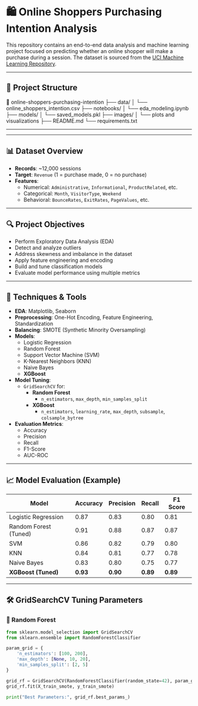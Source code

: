 # 🛍️ Online Shoppers Purchasing Intention Analysis

This repository contains an end-to-end data analysis and machine learning project focused on predicting whether an online shopper will make a purchase during a session. The dataset is sourced from the [UCI Machine Learning Repository](https://archive.ics.uci.edu/ml/datasets/Online+Shoppers+Purchasing+Intention+Dataset).

---

## 📂 Project Structure

📁 online-shoppers-purchasing-intention
├── data/
│ └── online_shoppers_intention.csv
├── notebooks/
│ └── eda_modeling.ipynb
├── models/
│ └── saved_models.pkl
├── images/
│ └── plots and visualizations
├── README.md
└── requirements.txt  


---

---

## 📊 Dataset Overview

- **Records**: ~12,000 sessions
- **Target**: `Revenue` (1 = purchase made, 0 = no purchase)
- **Features**:
  - Numerical: `Administrative`, `Informational`, `ProductRelated`, etc.
  - Categorical: `Month`, `VisitorType`, `Weekend`
  - Behavioral: `BounceRates`, `ExitRates`, `PageValues`, etc.

---

## 🔍 Project Objectives

- Perform Exploratory Data Analysis (EDA)
- Detect and analyze outliers
- Address skewness and imbalance in the dataset
- Apply feature engineering and encoding
- Build and tune classification models
- Evaluate model performance using multiple metrics

---

## 🔧 Techniques & Tools

- **EDA**: Matplotlib, Seaborn
- **Preprocessing**: One-Hot Encoding, Feature Engineering, Standardization
- **Balancing**: SMOTE (Synthetic Minority Oversampling)
- **Models**:
  - Logistic Regression
  - Random Forest
  - Support Vector Machine (SVM)
  - K-Nearest Neighbors (KNN)
  - Naive Bayes
  - **XGBoost**
- **Model Tuning**:
  - `GridSearchCV` for:
    - **Random Forest**
      - `n_estimators`, `max_depth`, `min_samples_split`
    - **XGBoost**
      - `n_estimators`, `learning_rate`, `max_depth`, `subsample`, `colsample_bytree`
- **Evaluation Metrics**:
  - Accuracy
  - Precision
  - Recall
  - F1-Score
  - AUC-ROC

---

## 📈 Model Evaluation (Example)

| Model                  | Accuracy | Precision | Recall | F1 Score |
|-----------------------|----------|-----------|--------|----------|
| Logistic Regression   | 0.87     | 0.83      | 0.80   | 0.81     |
| Random Forest (Tuned) | 0.91     | 0.88      | 0.87   | 0.87     |
| SVM                   | 0.86     | 0.82      | 0.79   | 0.80     |
| KNN                   | 0.84     | 0.81      | 0.77   | 0.78     |
| Naive Bayes           | 0.83     | 0.80      | 0.75   | 0.77     |
| **XGBoost (Tuned)**   | **0.93** | **0.90**  | **0.89** | **0.89** |

---

## 🛠️ GridSearchCV Tuning Parameters

### 🔹 Random Forest

```python
from sklearn.model_selection import GridSearchCV
from sklearn.ensemble import RandomForestClassifier

param_grid = {
    'n_estimators': [100, 200],
    'max_depth': [None, 10, 20],
    'min_samples_split': [2, 5]
}

grid_rf = GridSearchCV(RandomForestClassifier(random_state=42), param_grid, cv=5, scoring='accuracy')
grid_rf.fit(X_train_smote, y_train_smote)

print("Best Parameters:", grid_rf.best_params_)

